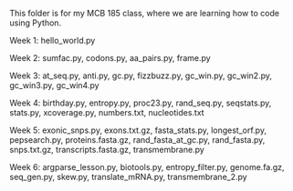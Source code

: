 This folder is for my MCB 185 class, where we are learning how to code using Python.

Week 1: hello_world.py

Week 2: sumfac.py, codons.py, aa_pairs.py, frame.py

Week 3: at_seq.py, anti.py, gc.py, fizzbuzz.py, gc_win.py, gc_win2.py, gc_win3.py, gc_win4.py

Week 4: birthday.py, entropy.py, proc23.py, rand_seq.py, seqstats.py, stats.py, xcoverage.py, numbers.txt, nucleotides.txt

Week 5: exonic_snps.py, exons.txt.gz, fasta_stats.py, longest_orf.py, pepsearch.py, proteins.fasta.gz, rand_fasta_at_gc.py, rand_fasta.py, snps.txt.gz, transcripts.fasta.gz, transmembrane.py

Week 6: argparse_lesson.py, biotools.py, entropy_filter.py, genome.fa.gz, seq_gen.py, skew.py, translate_mRNA.py, transmembrane_2.py
